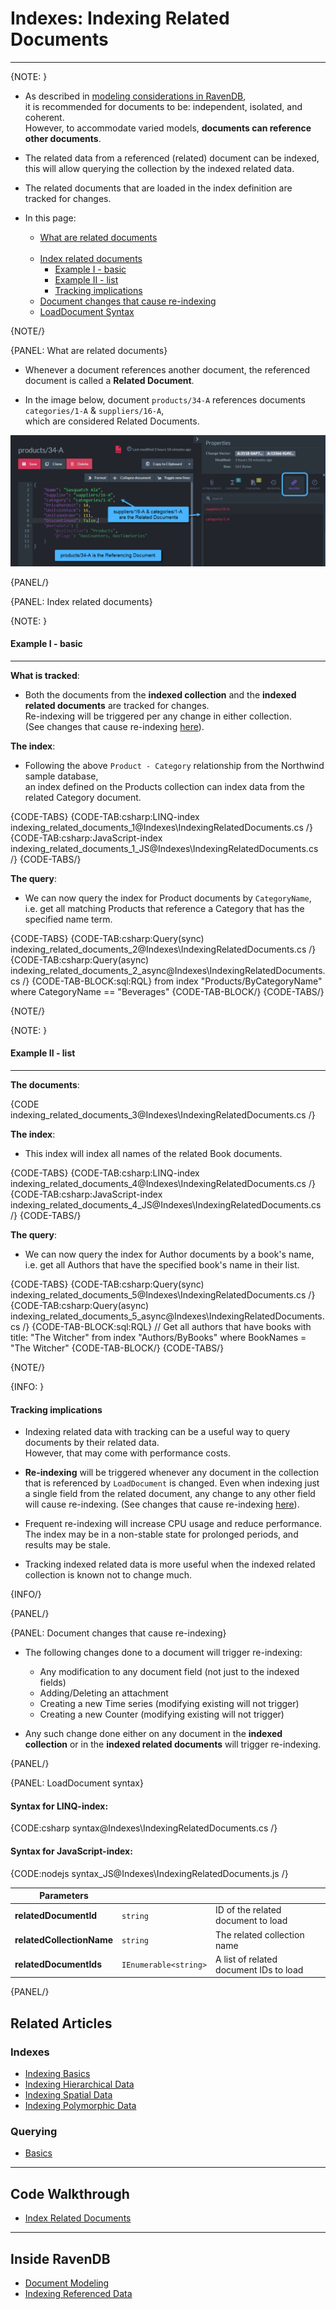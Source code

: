 # Indexes: Indexing Related Documents
---

{NOTE: }

* As described in [modeling considerations in RavenDB](https://ravendb.net/learn/inside-ravendb-book/reader/4.0/3-document-modeling#summary),  
  it is recommended for documents to be: independent, isolated, and coherent.  
  However, to accommodate varied models, __documents can reference other documents__.  

* The related data from a referenced (related) document can be indexed,  
  this will allow querying the collection by the indexed related data.

* The related documents that are loaded in the index definition are tracked for changes.

* In this page:

   * [What are related documents](../indexes/indexing-related-documents#what-are-related-documents)<br/><br/>
   * [Index related documents](../indexes/indexing-related-documents#index-related-documents)
     * [Example I - basic](../indexes/indexing-related-documents#example-i---basic)
     * [Example II - list](../indexes/indexing-related-documents#example-ii---list)
     * [Tracking implications](../indexes/indexing-related-documents#tracking-implications)
   * [Document changes that cause re-indexing](../indexes/indexing-related-documents#document-changes-that-cause-re-indexing)
   * [LoadDocument Syntax](../indexes/indexing-related-documents#loaddocument-syntax)
  
{NOTE/}

{PANEL: What are related documents}

* Whenever a document references another document, the referenced document is called a __Related Document__.  

* In the image below, document `products/34-A` references documents `categories/1-A` & `suppliers/16-A`,  
  which are considered Related Documents.

![Referencing related documents](images/index-related-documents.png "Referencing related documents")

{PANEL/}

{PANEL: Index related documents}

{NOTE: }
#### Example I - basic

---

__What is tracked__:

* Both the documents from the __indexed collection__ and the __indexed related documents__ are tracked for changes.  
  Re-indexing will be triggered per any change in either collection.  
  (See changes that cause re-indexing [here](../indexes/indexing-related-documents#document-changes-that-cause-re-indexing)).

__The index__:

* Following the above `Product - Category` relationship from the Northwind sample database,  
  an index defined on the Products collection can index data from the related Category document.

{CODE-TABS}
{CODE-TAB:csharp:LINQ-index indexing_related_documents_1@Indexes\IndexingRelatedDocuments.cs /}
{CODE-TAB:csharp:JavaScript-index indexing_related_documents_1_JS@Indexes\IndexingRelatedDocuments.cs /}
{CODE-TABS/}

__The query__:
 
* We can now query the index for Product documents by `CategoryName`,  
  i.e. get all matching Products that reference a Category that has the specified name term.

{CODE-TABS}
{CODE-TAB:csharp:Query(sync) indexing_related_documents_2@Indexes\IndexingRelatedDocuments.cs /}
{CODE-TAB:csharp:Query(async) indexing_related_documents_2_async@Indexes\IndexingRelatedDocuments.cs /}
{CODE-TAB-BLOCK:sql:RQL}
from index "Products/ByCategoryName"
where CategoryName == "Beverages"
{CODE-TAB-BLOCK/}
{CODE-TABS/}

{NOTE/}

{NOTE: }
#### Example II - list

---

__The documents__:

{CODE indexing_related_documents_3@Indexes\IndexingRelatedDocuments.cs /}

__The index__:

* This index will index all names of the related Book documents.

{CODE-TABS}
{CODE-TAB:csharp:LINQ-index indexing_related_documents_4@Indexes\IndexingRelatedDocuments.cs /}
{CODE-TAB:csharp:JavaScript-index indexing_related_documents_4_JS@Indexes\IndexingRelatedDocuments.cs /}
{CODE-TABS/}

__The query__:

* We can now query the index for Author documents by a book's name,  
  i.e. get all Authors that have the specified book's name in their list.

{CODE-TABS}
{CODE-TAB:csharp:Query(sync) indexing_related_documents_5@Indexes\IndexingRelatedDocuments.cs /}
{CODE-TAB:csharp:Query(async) indexing_related_documents_5_async@Indexes\IndexingRelatedDocuments.cs /}
{CODE-TAB-BLOCK:sql:RQL}
// Get all authors that have books with title: "The Witcher"
from index "Authors/ByBooks"
where BookNames = "The Witcher"
{CODE-TAB-BLOCK/}
{CODE-TABS/}

{NOTE/}

{INFO: }
#### Tracking implications

* Indexing related data with tracking can be a useful way to query documents by their related data.  
  However, that may come with performance costs.

* __Re-indexing__ will be triggered whenever any document in the collection that is referenced by `LoadDocument` is changed. 
  Even when indexing just a single field from the related document, any change to any other field will cause re-indexing. 
  (See changes that cause re-indexing [here](../indexes/indexing-related-documents#document-changes-that-cause-re-indexing)).

* Frequent re-indexing will increase CPU usage and reduce performance.  
  The index may be in a non-stable state for prolonged periods, and results may be stale.

* Tracking indexed related data is more useful when the indexed related collection is known not to change much.

{INFO/}

{PANEL/}

{PANEL: Document changes that cause re-indexing}

* The following changes done to a document will trigger re-indexing:  

    * Any modification to any document field (not just to the indexed fields)
    * Adding/Deleting an attachment
    * Creating a new Time series (modifying existing will not trigger)
    * Creating a new Counter (modifying existing will not trigger)

* Any such change done either on any document in the __indexed collection__ or in the  __indexed related documents__ will trigger re-indexing.

{PANEL/}

{PANEL: LoadDocument syntax}

#### Syntax for LINQ-index:

{CODE:csharp syntax@Indexes\IndexingRelatedDocuments.cs /}

#### Syntax for JavaScript-index:

{CODE:nodejs syntax_JS@Indexes\IndexingRelatedDocuments.js /}

| Parameters                |                       |                                        |
|---------------------------|-----------------------|----------------------------------------|
| **relatedDocumentId**     | `string`              | ID of the related document to load     |
| **relatedCollectionName** | `string`              | The related collection name            |
| **relatedDocumentIds**    | `IEnumerable<string>` | A list of related document IDs to load |

{PANEL/}

## Related Articles

### Indexes

- [Indexing Basics](../indexes/indexing-basics)
- [Indexing Hierarchical Data](../indexes/indexing-hierarchical-data)
- [Indexing Spatial Data](../indexes/indexing-spatial-data)
- [Indexing Polymorphic Data](../indexes/indexing-polymorphic-data)

### Querying

- [Basics](../indexes/querying/basics)

---

## Code Walkthrough

- [Index Related Documents](https://demo.ravendb.net/demos/csharp/related-documents/index-related-documents)

---

## Inside RavenDB

- [Document Modeling](https://ravendb.net/learn/inside-ravendb-book/reader/4.0/3-document-modeling)
- [Indexing Referenced Data](https://ravendb.net/learn/inside-ravendb-book/reader/4.0/10-static-indexes-and-other-advanced-options#indexing-referenced-data)


